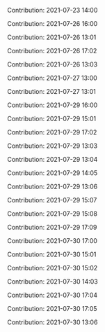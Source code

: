 Contribution: 2021-07-23 14:00

Contribution: 2021-07-26 16:00

Contribution: 2021-07-26 13:01

Contribution: 2021-07-26 17:02

Contribution: 2021-07-26 13:03

Contribution: 2021-07-27 13:00

Contribution: 2021-07-27 13:01

Contribution: 2021-07-29 16:00

Contribution: 2021-07-29 15:01

Contribution: 2021-07-29 17:02

Contribution: 2021-07-29 13:03

Contribution: 2021-07-29 13:04

Contribution: 2021-07-29 14:05

Contribution: 2021-07-29 13:06

Contribution: 2021-07-29 15:07

Contribution: 2021-07-29 15:08

Contribution: 2021-07-29 17:09

Contribution: 2021-07-30 17:00

Contribution: 2021-07-30 15:01

Contribution: 2021-07-30 15:02

Contribution: 2021-07-30 14:03

Contribution: 2021-07-30 17:04

Contribution: 2021-07-30 17:05

Contribution: 2021-07-30 13:06

